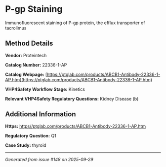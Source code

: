 # P-gp Staining

Immunofluorescent staining of P-gp protein, the efflux transporter of tacrolimus

## Method Details

**Vendor:** Proteintech

**Catalog Number:** 22336-1-AP

**Catalog Webpage:** [https://ptglab.com/products/ABCB1-Antibody-22336-1-AP.htm](https://ptglab.com/products/ABCB1-Antibody-22336-1-AP.htm)

**VHP4Safety Workflow Stage:** Kinetics

**Relevant VHP4Safety Regulatory Questions:** Kidney Disease (b)

## Additional Information

**Https:** [https//ptglab.com/products/ABCB1-Antibody-22336-1-AP.htm](https//ptglab.com/products/ABCB1-Antibody-22336-1-AP.htm)

**Regulatory Question:** Q1

**Case Study:** thyroid

---

*Generated from issue #148 on 2025-09-29*
